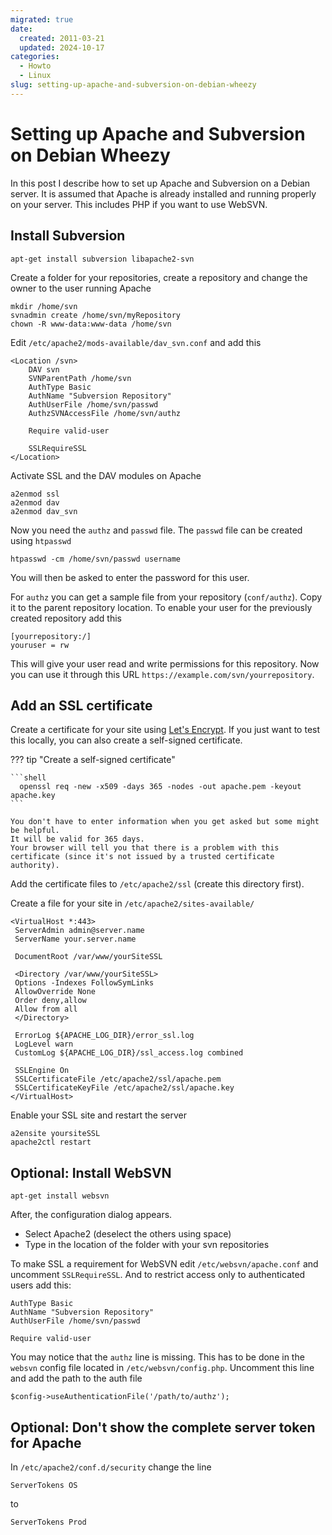 ```yaml
---
migrated: true
date:
  created: 2011-03-21
  updated: 2024-10-17
categories:
  - Howto
  - Linux
slug: setting-up-apache-and-subversion-on-debian-wheezy
---
```

# Setting up Apache and Subversion on Debian Wheezy

In this post I describe how to set up Apache and Subversion on a Debian server.
It is assumed that Apache is already installed and running properly on your server.
This includes PHP if you want to use WebSVN.

<!-- more -->

## Install Subversion

```shell
apt-get install subversion libapache2-svn
```

Create a folder for your repositories, create a repository and change the owner to the user running Apache

```shell
mkdir /home/svn
svnadmin create /home/svn/myRepository
chown -R www-data:www-data /home/svn
```

Edit `/etc/apache2/mods-available/dav_svn.conf` and add this

```apacheconf title="/etc/apache2/mods-available/dav_svn.conf"
<Location /svn>
    DAV svn
    SVNParentPath /home/svn
    AuthType Basic
    AuthName "Subversion Repository"
    AuthUserFile /home/svn/passwd
    AuthzSVNAccessFile /home/svn/authz

    Require valid-user

    SSLRequireSSL
</Location>
```

Activate SSL and the DAV modules on Apache

```shell
a2enmod ssl
a2enmod dav
a2enmod dav_svn
```

Now you need the `authz` and `passwd` file.
The `passwd` file can be created using `htpasswd`

```shell
htpasswd -cm /home/svn/passwd username
```

You will then be asked to enter the password for this user.

For `authz` you can get a sample file from your repository (`conf/authz`).
Copy it to the parent repository location.
To enable your user for the previously created repository add this

```text
[yourrepository:/]
youruser = rw
```

This will give your user read and write permissions for this repository.
Now you can use it through this URL `https://example.com/svn/yourrepository`.

## Add an SSL certificate

Create a certificate for your site using [Let's Encrypt](https://letsencrypt.org/getting-started/).
If you just want to test this locally, you can also create a self-signed certificate.

??? tip "Create a self-signed certificate"

    ```shell
      openssl req -new -x509 -days 365 -nodes -out apache.pem -keyout apache.key
    ```

    You don't have to enter information when you get asked but some might be helpful.
    It will be valid for 365 days.
    Your browser will tell you that there is a problem with this certificate (since it's not issued by a trusted certificate authority).

Add the certificate files to `/etc/apache2/ssl` (create this directory first).

Create a file for your site in `/etc/apache2/sites-available/`

```apacheconf title="/etc/apache2/sites-available/yourSiteSSL"
<VirtualHost *:443>
 ServerAdmin admin@server.name
 ServerName your.server.name

 DocumentRoot /var/www/yourSiteSSL

 <Directory /var/www/yourSiteSSL>
 Options -Indexes FollowSymLinks
 AllowOverride None
 Order deny,allow
 Allow from all
 </Directory>

 ErrorLog ${APACHE_LOG_DIR}/error_ssl.log
 LogLevel warn
 CustomLog ${APACHE_LOG_DIR}/ssl_access.log combined

 SSLEngine On
 SSLCertificateFile /etc/apache2/ssl/apache.pem
 SSLCertificateKeyFile /etc/apache2/ssl/apache.key
</VirtualHost>
```

Enable your SSL site and restart the server

```shell
a2ensite yoursiteSSL
apache2ctl restart
```

## **Optional:** Install WebSVN

```shell
apt-get install websvn
```

After, the configuration dialog appears.

* Select Apache2 (deselect the others using space)
* Type in the location of the folder with your svn repositories

To make SSL a requirement for WebSVN edit `/etc/websvn/apache.conf` and uncomment `SSLRequireSSL`.
And to restrict access only to authenticated users add this:

```apacheconf
AuthType Basic
AuthName "Subversion Repository"
AuthUserFile /home/svn/passwd

Require valid-user
```

You may notice that the `authz` line is missing.
This has to be done in the `websvn` config file located in `/etc/websvn/config.php`.
Uncomment this line and add the path to the auth file

```text
$config->useAuthenticationFile('/path/to/authz');
```

## **Optional:** Don't show the complete server token for Apache

In `/etc/apache2/conf.d/security` change the line

```apacheconf
ServerTokens OS
```

to

```apacheconf
ServerTokens Prod
```
